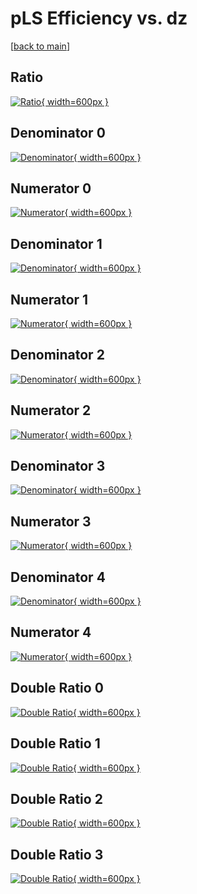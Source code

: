 # pLS Efficiency vs. dz

[[back to main](./)]



## Ratio

[![Ratio](../mtv/var/pLS_loweta_0_-1_eff_dz.png){ width=600px }](../mtv/var/pLS_loweta_0_-1_eff_dz.pdf)

## Denominator 0

[![Denominator](../mtv/den/pLS_loweta_0_-1_eff_dz_den0.png){ width=600px }](../mtv/den/pLS_loweta_0_-1_eff_dz_den0.pdf)

## Numerator 0

[![Numerator](../mtv/num/pLS_loweta_0_-1_eff_dz_num0.png){ width=600px }](../mtv/num/pLS_loweta_0_-1_eff_dz_num0.pdf)

## Denominator 1

[![Denominator](../mtv/den/pLS_loweta_0_-1_eff_dz_den1.png){ width=600px }](../mtv/den/pLS_loweta_0_-1_eff_dz_den1.pdf)

## Numerator 1

[![Numerator](../mtv/num/pLS_loweta_0_-1_eff_dz_num1.png){ width=600px }](../mtv/num/pLS_loweta_0_-1_eff_dz_num1.pdf)

## Denominator 2

[![Denominator](../mtv/den/pLS_loweta_0_-1_eff_dz_den2.png){ width=600px }](../mtv/den/pLS_loweta_0_-1_eff_dz_den2.pdf)

## Numerator 2

[![Numerator](../mtv/num/pLS_loweta_0_-1_eff_dz_num2.png){ width=600px }](../mtv/num/pLS_loweta_0_-1_eff_dz_num2.pdf)

## Denominator 3

[![Denominator](../mtv/den/pLS_loweta_0_-1_eff_dz_den3.png){ width=600px }](../mtv/den/pLS_loweta_0_-1_eff_dz_den3.pdf)

## Numerator 3

[![Numerator](../mtv/num/pLS_loweta_0_-1_eff_dz_num3.png){ width=600px }](../mtv/num/pLS_loweta_0_-1_eff_dz_num3.pdf)

## Denominator 4

[![Denominator](../mtv/den/pLS_loweta_0_-1_eff_dz_den4.png){ width=600px }](../mtv/den/pLS_loweta_0_-1_eff_dz_den4.pdf)

## Numerator 4

[![Numerator](../mtv/num/pLS_loweta_0_-1_eff_dz_num4.png){ width=600px }](../mtv/num/pLS_loweta_0_-1_eff_dz_num4.pdf)

## Double Ratio 0

[![Double Ratio](../mtv/ratio/pLS_loweta_0_-1_eff_dz_ratio0.png){ width=600px }](../mtv/ratio/pLS_loweta_0_-1_eff_dz_ratio0.pdf)

## Double Ratio 1

[![Double Ratio](../mtv/ratio/pLS_loweta_0_-1_eff_dz_ratio1.png){ width=600px }](../mtv/ratio/pLS_loweta_0_-1_eff_dz_ratio1.pdf)

## Double Ratio 2

[![Double Ratio](../mtv/ratio/pLS_loweta_0_-1_eff_dz_ratio2.png){ width=600px }](../mtv/ratio/pLS_loweta_0_-1_eff_dz_ratio2.pdf)

## Double Ratio 3

[![Double Ratio](../mtv/ratio/pLS_loweta_0_-1_eff_dz_ratio3.png){ width=600px }](../mtv/ratio/pLS_loweta_0_-1_eff_dz_ratio3.pdf)

